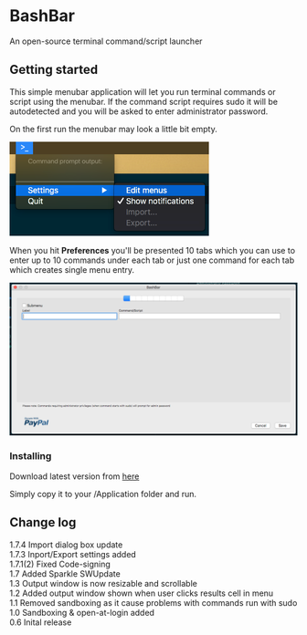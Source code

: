 # BashBar

An open-source terminal command/script launcher

## Getting started

This simple menubar application will let you run terminal commands or script using the menubar.
If the command script requires sudo it will be autodetected and you will be asked to enter administrator password.

On the first run the menubar may look a little bit empty.

![menu]

When you hit **Preferences** you'll be presented 10 tabs which you can use to enter up to 10 commands under each tab or just one command for each tab which creates single menu entry.

![preferences]

### Installing

Download latest version from [here](https://tbrek.github.io/BashBar/)

Simply copy it to your /Application folder and run.

## Change log

1.7.4 Import dialog  box update<br>
1.7.3 Inport/Export settings added<br>
1.7.1(2) Fixed Code-signing<br>
1.7 Added Sparkle SWUpdate<br>
1.3 Output window is now resizable and scrollable<br>
1.2 Added output window shown when user clicks results cell in menu<br>
1.1 Removed sandboxing as it cause problems with commands run with sudo<br>
1.0 Sandboxing & open-at-login added<br>
0.6 Inital release



[bashbarlogo]: /images/logo_128x128.png
[menu]: /images/menu.png
[preferences]: /images/preferences.png

